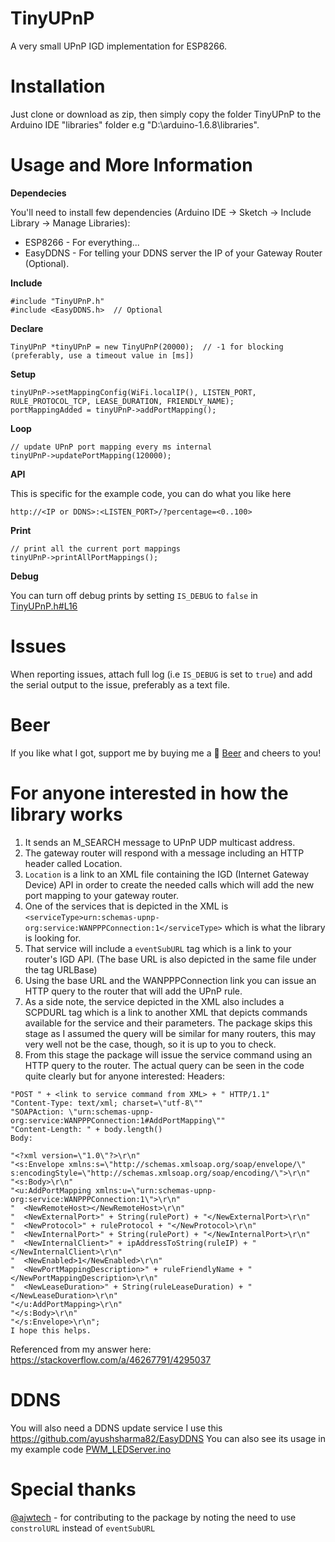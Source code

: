 # TinyUPnP
A very small UPnP IGD implementation for ESP8266.

Installation
=
Just clone or download as zip, then simply copy the folder TinyUPnP to the Arduino IDE "libraries" folder e.g "D:\arduino-1.6.8\libraries".

Usage and More Information
=

**Dependecies**

You'll need to install few dependencies (Arduino IDE -> Sketch -> Include Library -> Manage Libraries):
* ESP8266 - For everything...
* EasyDDNS - For telling your DDNS server the IP of your Gateway Router (Optional).

**Include**
```
#include "TinyUPnP.h"
#include <EasyDDNS.h>  // Optional
```

**Declare**
```
TinyUPnP *tinyUPnP = new TinyUPnP(20000);  // -1 for blocking (preferably, use a timeout value in [ms])
```
**Setup**
```
tinyUPnP->setMappingConfig(WiFi.localIP(), LISTEN_PORT, RULE_PROTOCOL_TCP, LEASE_DURATION, FRIENDLY_NAME);
portMappingAdded = tinyUPnP->addPortMapping();
```
**Loop**
```
// update UPnP port mapping every ms internal
tinyUPnP->updatePortMapping(120000);
```
**API**

This is specific for the example code, you can do what you like here
```
http://<IP or DDNS>:<LISTEN_PORT>/?percentage=<0..100>
```
**Print**
```
// print all the current port mappings
tinyUPnP->printAllPortMappings();
```
**Debug**

You can turn off debug prints by setting `IS_DEBUG` to `false` in [TinyUPnP.h#L16](https://github.com/ofekp/TinyUPnP/blob/master/src/TinyUPnP.h#L16)

Issues
=
When reporting issues, attach full log (i.e `IS_DEBUG` is set to `true`) and add the serial output to the issue, preferably as a text file.

Beer
=
If you like what I got, support me by buying me a :beer: [Beer](https://www.paypal.me/ofekpearl/5usd) and cheers to you!

For anyone interested in how the library works
=
1. It sends an M_SEARCH message to UPnP UDP multicast address.
2. The gateway router will respond with a message including an HTTP header called Location.
3. `Location` is a link to an XML file containing the IGD (Internet Gateway Device) API in order to create the needed calls which will add the new port mapping to your gateway router.
4. One of the services that is depicted in the XML is `<serviceType>urn:schemas-upnp-org:service:WANPPPConnection:1</serviceType>` which is what the library is looking for.
5. That service will include a `eventSubURL` tag which is a link to your router's IGD API. (The base URL is also depicted in the same file under the tag URLBase)
6. Using the base URL and the WANPPPConnection link you can issue an HTTP query to the router that will add the UPnP rule.
7. As a side note, the service depicted in the XML also includes a SCPDURL tag which is a link to another XML that depicts commands available for the service and their parameters. The package skips this stage as I assumed the query will be similar for many routers, this may very well not be the case, though, so it is up to you to check.
8. From this stage the package will issue the service command using an HTTP query to the router. The actual query can be seen in the code quite clearly but for anyone interested:
Headers:
```
"POST " + <link to service command from XML> + " HTTP/1.1"
"Content-Type: text/xml; charset=\"utf-8\""
"SOAPAction: \"urn:schemas-upnp-org:service:WANPPPConnection:1#AddPortMapping\""
"Content-Length: " + body.length()
Body:

"<?xml version=\"1.0\"?>\r\n"
"<s:Envelope xmlns:s=\"http://schemas.xmlsoap.org/soap/envelope/\" s:encodingStyle=\"http://schemas.xmlsoap.org/soap/encoding/\">\r\n"
"<s:Body>\r\n"
"<u:AddPortMapping xmlns:u=\"urn:schemas-upnp-org:service:WANPPPConnection:1\">\r\n"
"  <NewRemoteHost></NewRemoteHost>\r\n"
"  <NewExternalPort>" + String(rulePort) + "</NewExternalPort>\r\n"
"  <NewProtocol>" + ruleProtocol + "</NewProtocol>\r\n"
"  <NewInternalPort>" + String(rulePort) + "</NewInternalPort>\r\n"
"  <NewInternalClient>" + ipAddressToString(ruleIP) + "</NewInternalClient>\r\n"
"  <NewEnabled>1</NewEnabled>\r\n"
"  <NewPortMappingDescription>" + ruleFriendlyName + "</NewPortMappingDescription>\r\n"
"  <NewLeaseDuration>" + String(ruleLeaseDuration) + "</NewLeaseDuration>\r\n"
"</u:AddPortMapping>\r\n"
"</s:Body>\r\n"
"</s:Envelope>\r\n";
I hope this helps.
```
Referenced from my answer here:
https://stackoverflow.com/a/46267791/4295037

DDNS
=
You will also need a DDNS update service
I use this https://github.com/ayushsharma82/EasyDDNS
You can also see its usage in my example code [PWM_LEDServer.ino](https://github.com/ofekp/TinyUPnP/blob/master/examples/PWM_LEDServer/PWM_LEDServer.ino)

Special thanks
=
[@ajwtech](https://github.com/ajwtech) - for contributing to the package by noting the need to use `constrolURL` instead of `eventSubURL`
